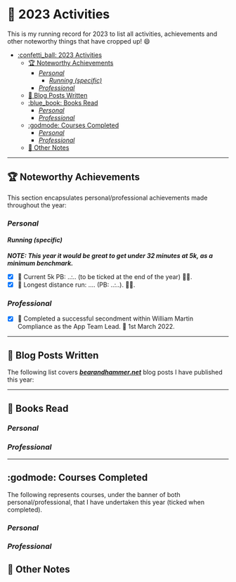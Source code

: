 # :confetti_ball: 2023 Activities

This is my running record for 2023 to list all activities, achievements and other noteworthy things that have cropped up! :smile:

- [:confetti\_ball: 2023 Activities](#confetti_ball-2023-activities)
  - [:trophy: Noteworthy Achievements](#trophy-noteworthy-achievements)
    - [*Personal*](#personal)
      - [*Running (specific)*](#running-specific)
    - [*Professional*](#professional)
  - [:postbox: Blog Posts Written](#postbox-blog-posts-written)
  - [:blue\_book: Books Read](#blue_book-books-read)
    - [*Personal*](#personal-1)
    - [*Professional*](#professional-1)
  - [:godmode: Courses Completed](#godmode-courses-completed)
    - [*Personal*](#personal-2)
    - [*Professional*](#professional-2)
  - [:notebook: Other Notes](#notebook-other-notes)

---

## :trophy: Noteworthy Achievements

This section encapsulates personal/professional achievements made throughout the year:

### *Personal*

#### *Running (specific)*

***NOTE: This year it would be great to get under 32 minutes at 5k, as a minimum benchmark.***

- [x] :small_orange_diamond: Current 5k PB: ..:.. (to be ticked at the end of the year) :running_man:.
- [x] :small_orange_diamond: Longest distance run: .... (PB: ..:..). :running_man:.

### *Professional*

- [x] :small_orange_diamond: Completed a successful secondment within William Martin Compliance as the App Team Lead. :date: 1st March 2022.

---

## :postbox: Blog Posts Written

The following list covers ***[bearandhammer.net](https://bearandhammer.net)*** blog posts I have published this year:


---

## :blue_book: Books Read

### *Personal*

### *Professional*

---

## :godmode: Courses Completed

The following represents courses, under the banner of both personal/professional, that I have undertaken this year (ticked when completed).

### *Personal*

### *Professional*

## :notebook: Other Notes
